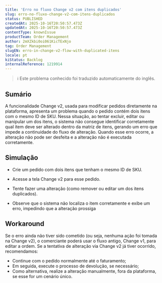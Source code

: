 ```yaml
---
title: 'Erro no fluxo Change v2 com itens duplicados'
slug: erro-no-fluxo-change-v2-com-itens-duplicados
status: PUBLISHED
createdAt: 2025-10-16T20:50:57.473Z
updatedAt: 2025-10-16T20:50:57.473Z
contentType: knownIssue
productTeam: Order Management
author: 2mXZkbi0oi061KicTExNjo
tag: Order Management
slugEN: erro-in-change-v2-flow-with-duplicated-itens
locale: pt
kiStatus: Backlog
internalReference: 1219914
---
```


>ℹ️ Este problema conhecido foi traduzido automaticamente do inglês.

## Sumário


A funcionalidade Change v2, usada para modificar pedidos diretamente na plataforma, apresenta um problema quando o pedido contém dois itens com o mesmo ID de SKU. Nessa situação, ao tentar excluir, editar ou manipular um dos itens, o sistema não consegue identificar corretamente qual item deve ser alterado dentro da matriz de itens, gerando um erro que impede a continuidade do fluxo de alteração.
Quando esse erro ocorre, a alteração não pode ser desfeita e a alteração não é executada corretamente.
## Simulação



- Crie um pedido com dois itens que tenham o mesmo ID de SKU.

- Acesse a tela Change v2 para esse pedido.

- Tente fazer uma alteração (como remover ou editar um dos itens duplicados).

- Observe que o sistema não localiza o item corretamente e exibe um erro, impedindo que a alteração prossiga
## Workaround



Se o erro ainda não tiver sido cometido (ou seja, nenhuma ação foi tomada na Change v2), o comerciante poderá usar o fluxo antigo, Change v1, para editar a ordem.
Se a tentativa de alteração via Change v2 já tiver ocorrido, recomendamos:


- Continue com o pedido normalmente até o faturamento;
- Em seguida, execute o processo de devolução, se necessário;
- Como alternativa, realize a alteração manualmente, fora da plataforma, se esse for um cenário único.



